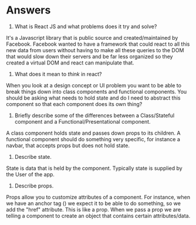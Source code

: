 # Answers

1.  What is React JS and what problems does it try and solve?

It's a Javascript library that is public source and created/maintained by Facebook. Facebook wanted to have a framework that could react to all this new data from users without having to make all these queries to the DOM that would slow down their servers and be far less organized so they created a virtual DOM and react can manipulate that.

1.  What does it mean to _think_ in react?

When you look at a design concept or UI problem you want to be able to break things down into class components and functional components. You should be asking what needs to hold state and do I need to abstract this component so that each component does its own thing?

1.  Briefly describe some of the differences between a Class/Stateful component and a Functional/Presentational component.

A class component holds state and passes down props to its children. A functional component should do something very specific, for instance a navbar, that accepts props but does not hold state.

1.  Describe state.

State is data that is held by the component. Typically state is supplied by the User of the app.

1.  Describe props.

Props allow you to customize attributes of a component. For instance, when we have an anchor tag () we expect it to be able to do something, so we add the "href" attribute. This is like a prop. When we pass a prop we are telling a component to create an object that contains certain attributes/data.